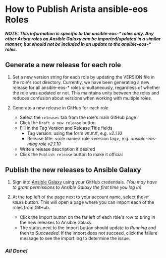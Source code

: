 How to Publish Arista ansible-eos Roles
=======================================

***NOTE: This information is specific to the ansible-eos-\* roles only.
Any other Arista roles on Ansible Galaxy can be imported/updated in a 
similar manner, but should not be included in an update to the
ansible-eos-\* roles.***

## Generate a new release for each role

1. Set a new version string for each role by updating the VERSION file
in the role's root directory. Currently, we have been generating a new 
release for all ansible-eos-* roles simultaneously, regardless of whether
the role was updated or not. This maintains unity between the roles and
reduces confusion about versions when working with multiple roles.

2. Generate a new release in GitHub for each role
    * Select the `releases` tab from the role's main GitHub page
    * Click the `Draft a new release` button
    * Fill in the Tag Version and Release Title fields
      - Tag version: using the form v#.#.#, e.g. *v2.1.10*
      - Release title: \<role name\> role \<version tag\>, e.g.
      *ansible-eos-mlag role v2.1.10*
    * Write a release description if desired
    * Click the `Publish release` button to make it official

## Publish the new releases to Ansible Galaxy

1. Sign into [Ansible Galaxy](https://galaxy.ansible.com/) using your
GitHub credentials. *(You may have to grant permissions to Ansible Galaxy
the first time you log in)*

2. At the top left of the page next to your account name, select the
`MY ROLES` button. This will open a page where you can import each of
the roles from GitHub.
    * Click the import button on the far left of each role's row to
    bring in the new releases to Ansible Galaxy.
    * The status next to the import button should update to *Running*
    and then to *Succeeded*. If the import does not succeed, click the
    failure message to see the import log to determine the issue.

### *All Done!*

